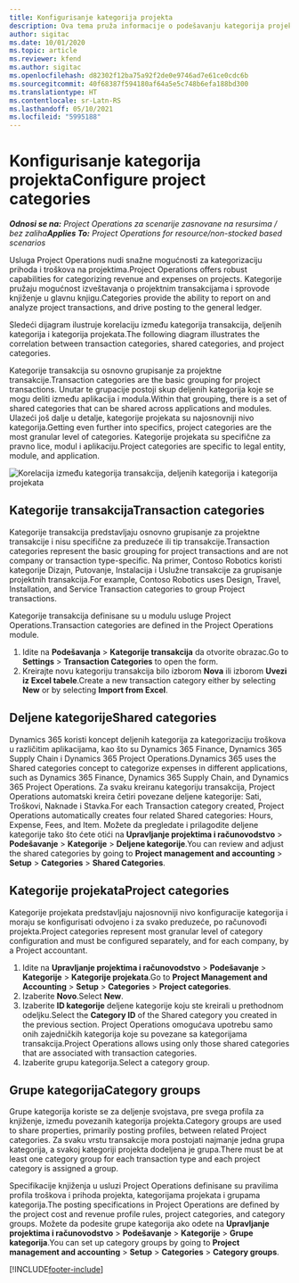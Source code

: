 ```yaml
---
title: Konfigurisanje kategorija projekta
description: Ova tema pruža informacije o podešavanju kategorija projekata.
author: sigitac
ms.date: 10/01/2020
ms.topic: article
ms.reviewer: kfend
ms.author: sigitac
ms.openlocfilehash: d82302f12ba75a92f2de0e9746ad7e61ce0cdc6b
ms.sourcegitcommit: 40f68387f594180af64a5e5c748b6efa188bd300
ms.translationtype: HT
ms.contentlocale: sr-Latn-RS
ms.lasthandoff: 05/10/2021
ms.locfileid: "5995188"
---
```

# <a name="configure-project-categories"></a><span data-ttu-id="43b09-103">Konfigurisanje kategorija projekta</span><span class="sxs-lookup"><span data-stu-id="43b09-103">Configure project categories</span></span>

<span data-ttu-id="43b09-104">_**Odnosi se na:** Project Operations za scenarije zasnovane na resursima / bez zaliha_</span><span class="sxs-lookup"><span data-stu-id="43b09-104">_**Applies To:** Project Operations for resource/non-stocked based scenarios_</span></span>

<span data-ttu-id="43b09-105">Usluga Project Operations nudi snažne mogućnosti za kategorizaciju prihoda i troškova na projektima.</span><span class="sxs-lookup"><span data-stu-id="43b09-105">Project Operations offers robust capabilities for categorizing revenue and expenses on projects.</span></span> <span data-ttu-id="43b09-106">Kategorije pružaju mogućnost izveštavanja o projektnim transakcijama i sprovode knjiženje u glavnu knjigu.</span><span class="sxs-lookup"><span data-stu-id="43b09-106">Categories provide the ability to report on and analyze project transactions, and drive posting to the general ledger.</span></span>

<span data-ttu-id="43b09-107">Sledeći dijagram ilustruje korelaciju između kategorija transakcija, deljenih kategorija i kategorija projekata.</span><span class="sxs-lookup"><span data-stu-id="43b09-107">The following diagram illustrates the correlation between transaction categories, shared categories, and project categories.</span></span> 

<span data-ttu-id="43b09-108">Kategorije transakcija su osnovno grupisanje za projektne transakcije.</span><span class="sxs-lookup"><span data-stu-id="43b09-108">Transaction categories are the basic grouping for project transactions.</span></span> <span data-ttu-id="43b09-109">Unutar te grupacije postoji skup deljenih kategorija koje se mogu deliti između aplikacija i modula.</span><span class="sxs-lookup"><span data-stu-id="43b09-109">Within that grouping, there is a set of shared categories that can be shared across applications and modules.</span></span> <span data-ttu-id="43b09-110">Ulazeći još dalje u detalje, kategorije projekata su najosnovniji nivo kategorija.</span><span class="sxs-lookup"><span data-stu-id="43b09-110">Getting even further into specifics, project categories are the most granular level of categories.</span></span> <span data-ttu-id="43b09-111">Kategorije projekata su specifične za pravno lice, modul i aplikaciju.</span><span class="sxs-lookup"><span data-stu-id="43b09-111">Project categories are specific to legal entity, module, and application.</span></span>

![Korelacija između kategorija transakcija, deljenih kategorija i kategorija projekata](media/project-categories.png)

## <a name="transaction-categories"></a><span data-ttu-id="43b09-113">Kategorije transakcija</span><span class="sxs-lookup"><span data-stu-id="43b09-113">Transaction categories</span></span>

<span data-ttu-id="43b09-114">Kategorije transakcija predstavljaju osnovno grupisanje za projektne transakcije i nisu specifične za preduzeće ili tip transakcije.</span><span class="sxs-lookup"><span data-stu-id="43b09-114">Transaction categories represent the basic grouping for project transactions and are not company or transaction type-specific.</span></span> <span data-ttu-id="43b09-115">Na primer, Contoso Robotics koristi kategorije Dizajn, Putovanje, Instalacija i Uslužne transakcije za grupisanje projektnih transakcija.</span><span class="sxs-lookup"><span data-stu-id="43b09-115">For example, Contoso Robotics uses Design, Travel, Installation, and Service Transaction categories to group Project transactions.</span></span>

<span data-ttu-id="43b09-116">Kategorije transakcija definisane su u modulu usluge Project Operations.</span><span class="sxs-lookup"><span data-stu-id="43b09-116">Transaction categories are defined in the Project Operations module.</span></span> 
1. <span data-ttu-id="43b09-117">Idite na **Podešavanja** \> **Kategorije transakcija** da otvorite obrazac.</span><span class="sxs-lookup"><span data-stu-id="43b09-117">Go to **Settings** \> **Transaction Categories** to open the form.</span></span> 
2. <span data-ttu-id="43b09-118">Kreirajte novu kategoriju transakcija bilo izborom **Nova** ili izborom **Uvezi iz Excel tabele**.</span><span class="sxs-lookup"><span data-stu-id="43b09-118">Create a new transaction category either by selecting **New** or by selecting **Import from Excel**.</span></span>

## <a name="shared-categories"></a><span data-ttu-id="43b09-119">Deljene kategorije</span><span class="sxs-lookup"><span data-stu-id="43b09-119">Shared categories</span></span>

<span data-ttu-id="43b09-120">Dynamics 365 koristi koncept deljenih kategorija za kategorizaciju troškova u različitim aplikacijama, kao što su Dynamics 365 Finance, Dynamics 365 Supply Chain i Dynamics 365 Project Operations.</span><span class="sxs-lookup"><span data-stu-id="43b09-120">Dynamics 365 uses the Shared categories concept to categorize expenses in different applications, such as Dynamics 365 Finance, Dynamics 365 Supply Chain, and Dynamics 365 Project Operations.</span></span> <span data-ttu-id="43b09-121">Za svaku kreiranu kategoriju transakcija, Project Operations automatski kreira četiri povezane deljene kategorije: Sati, Troškovi, Naknade i Stavka.</span><span class="sxs-lookup"><span data-stu-id="43b09-121">For each Transaction category created, Project Operations automatically creates four related Shared categories: Hours, Expense, Fees, and Item.</span></span> <span data-ttu-id="43b09-122">Možete da pregledate i prilagodite deljene kategorije tako što ćete otići na **Upravljanje projektima i računovodstvo** \> **Podešavanje** \> **Kategorije** \> **Deljene kategorije**.</span><span class="sxs-lookup"><span data-stu-id="43b09-122">You can review and adjust the shared categories by going to **Project management and accounting** \> **Setup** \> **Categories** \> **Shared Categories**.</span></span>

## <a name="project-categories"></a><span data-ttu-id="43b09-123">Kategorije projekata</span><span class="sxs-lookup"><span data-stu-id="43b09-123">Project categories</span></span>

<span data-ttu-id="43b09-124">Kategorije projekata predstavljaju najosnovniji nivo konfiguracije kategorija i moraju se konfigurisati odvojeno i za svako preduzeće, po računovođi projekta.</span><span class="sxs-lookup"><span data-stu-id="43b09-124">Project categories represent most granular level of category configuration and must be configured separately, and for each company, by a Project accountant.</span></span>

1. <span data-ttu-id="43b09-125">Idite na **Upravljanje projektima i računovodstvo** \> **Podešavanje** \> **Kategorije** \> **Kategorije projekata**.</span><span class="sxs-lookup"><span data-stu-id="43b09-125">Go to **Project Management and Accounting** \> **Setup** \> **Categories** \> **Project categories**.</span></span>
2. <span data-ttu-id="43b09-126">Izaberite **Novo**.</span><span class="sxs-lookup"><span data-stu-id="43b09-126">Select **New**.</span></span>
3. <span data-ttu-id="43b09-127">Izaberite **ID kategorije** deljene kategorije koju ste kreirali u prethodnom odeljku.</span><span class="sxs-lookup"><span data-stu-id="43b09-127">Select the **Category ID** of the Shared category you created in the previous section.</span></span> <span data-ttu-id="43b09-128">Project Operations omogućava upotrebu samo onih zajedničkih kategorija koje su povezane sa kategorijama transakcija.</span><span class="sxs-lookup"><span data-stu-id="43b09-128">Project Operations allows using only those shared categories that are associated with transaction categories.</span></span>
4. <span data-ttu-id="43b09-129">Izaberite grupu kategorija.</span><span class="sxs-lookup"><span data-stu-id="43b09-129">Select a category group.</span></span>

## <a name="category-groups"></a><span data-ttu-id="43b09-130">Grupe kategorija</span><span class="sxs-lookup"><span data-stu-id="43b09-130">Category groups</span></span>

<span data-ttu-id="43b09-131">Grupe kategorija koriste se za deljenje svojstava, pre svega profila za knjiženje, između povezanih kategorija projekta.</span><span class="sxs-lookup"><span data-stu-id="43b09-131">Category groups are used to share properties, primarily posting profiles, between related Project categories.</span></span> <span data-ttu-id="43b09-132">Za svaku vrstu transakcije mora postojati najmanje jedna grupa kategorija, a svakoj kategoriji projekta dodeljena je grupa.</span><span class="sxs-lookup"><span data-stu-id="43b09-132">There must be at least one category group for each transaction type and each project category is assigned a group.</span></span>

<span data-ttu-id="43b09-133">Specifikacije knjiženja u usluzi Project Operations definisane su pravilima profila troškova i prihoda projekta, kategorijama projekata i grupama kategorija.</span><span class="sxs-lookup"><span data-stu-id="43b09-133">The posting specifications in Project Operations are defined by the project cost and revenue profile rules, project categories, and category groups.</span></span> <span data-ttu-id="43b09-134">Možete da podesite grupe kategorija ako odete na **Upravljanje projektima i računovodstvo** \> **Podešavanje** \> **Kategorije** \> **Grupe kategorija**.</span><span class="sxs-lookup"><span data-stu-id="43b09-134">You can set up category groups by going to **Project management and accounting** \> **Setup** \> **Categories** \> **Category groups**.</span></span>


[!INCLUDE[footer-include](../includes/footer-banner.md)]